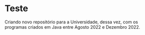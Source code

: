 # Teste
Criando novo repositório para a Universidade, dessa vez, com os programas criados em Java entre Agosto 2022 e Dezembro 2022.
